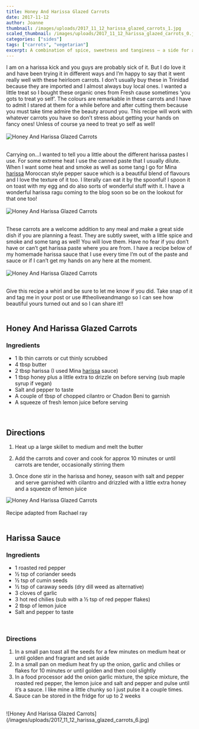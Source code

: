 ```yaml
---
title: Honey And Harissa Glazed Carrots
date: 2017-11-12
author: Joanne
thumbnail: /images/uploads/2017_11_12_harissa_glazed_carrots_1.jpg
scaled_thumbnail: /images/uploads/2017_11_12_harissa_glazed_carrots_0.jpg
categories: ["sides"]
tags: ["carrots", "vegetarian"]
excerpt: A combination of spice, sweetness and tanginess – a side for all occassions
---
```


I am on a harissa kick and you guys are probably sick of it. But I do love it and have been trying it in different ways and I’m happy to say that it went really well with these heirloom carrots. I don’t usually buy these in Trinidad because they are imported and I almost always buy local ones. I wanted a little treat so I bought these organic ones from Fresh cause sometimes ‘you gots to treat yo self’.  The colours are remarkable in these carrots and I have to admit I stared at them for a while before and after cutting them because you must take time admire the beauty around you. This recipe will work with whatever carrots you have so don’t stress about getting your hands on fancy ones! Unless of course ya need to treat yo self as well!
<br>
<br>
![Honey And Harissa Glazed Carrots](/images/uploads/2017_11_12_harissa_glazed_carrots_2.jpg)
<br>
<br>

Carrying on...I wanted to tell you a little about the different harissa pastes I use. For some extreme heat I use the canned paste that I usually dilute. When I want some heat and smoke as well as some tang I go for Mina [harissa](https://www.casablancafoods.com/products/mina-harissa) Moroccan style pepper sauce which is a beautiful blend of flavours and I love the texture of it too. I literally can eat it by the spoonful! I spoon it on toast with my egg and do also sorts of wonderful stuff with it. I have a wonderful harissa ragu coming to the blog soon so be on the lookout for that one too!
<br>
<br>
![Honey And Harissa Glazed Carrots](/images/uploads/2017_11_12_harissa_glazed_carrots_3.jpg)
<br>
<br>

These carrots are a welcome addition to any meal and make a great side dish if you are planning a feast.  They are subtly sweet, with a little spice and smoke and some tang as well! You will love them.  Have no fear if you don’t have or can’t get harissa paste where you are from. I have a recipe below of my homemade harissa sauce that I use every time I’m out of the paste and sauce or if I can’t get my hands on any here at the moment.
<br>
<br>
![Honey And Harissa Glazed Carrots](/images/uploads/2017_11_12_harissa_glazed_carrots_4.jpg)
<br>
<br>

Give this recipe a whirl and be sure to let me know if you did. Take snap of it and tag me in your post or use #theoliveandmango so I can see how beautiful yours turned out and so I can share it!!
<br>
<br>

## Honey And Harissa Glazed Carrots

### Ingredients

* 1 lb thin carrots or cut thinly scrubbed
* 4 tbsp butter
* 2 tbsp harissa (I used Mina <span class="highlight">[harissa](https://www.casablancafoods.com/products/mina-harissa)</span> sauce)
* 1 tbsp honey plus a little extra to drizzle on before serving (sub maple syrup if vegan)
* Salt and pepper to taste
* A couple of tbsp of chopped cilantro or Chadon Beni to garnish
* A squeeze of fresh lemon juice before serving
<br>

## Directions

1. Heat up a large skillet to medium and melt the butter

1. Add the carrots and cover and cook for approx 10 minutes or until carrots are tender, occasionally stirring them

1. Once done stir in the harissa and honey, season with salt and pepper and serve garnished with cilantro and drizzled with a little extra honey and a squeeze of lemon juice  

![Honey And Harissa Glazed Carrots](/images/uploads/2017_11_12_harissa_glazed_carrots_5.jpg)
<br>
<br>
Recipe adapted from Rachael ray
<br>
<br>

## Harissa Sauce

### Ingredients

* 1 roasted red pepper
* &frac12; tsp of coriander seeds
* &frac12; tsp of cumin seeds
* &frac12; tsp of caraway seeds (dry dill weed as alternative)
* 3 cloves of garlic
* 3 hot red chilies (sub with a &frac12; tsp of red pepper flakes)
* 2 tbsp of lemon juice
* Salt and pepper to taste
<br>

### Directions

1. In a small pan toast all the seeds for a few minutes on medium heat or until golden and fragrant and set aside
2. In a small pan on medium heat fry up the onion, garlic and chilies or flakes for 10 minutes or until golden and then cool slightly
3. In a food processor add the onion garlic mixture, the spice mixture, the roasted red pepper, the lemon juice and salt and pepper and pulse until it’s a sauce. I like mine a little chunky so I just pulse it a couple times.
4. Sauce can be stored in the fridge for up to 2 weeks


<br>
![Honey And Harissa Glazed Carrots](/images/uploads/2017_11_12_harissa_glazed_carrots_6.jpg)
